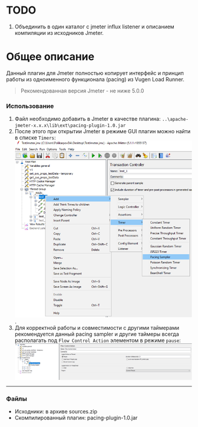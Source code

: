 # TODO
1. Объединить в один каталог с jmeter influx listener и описанием компиляции из исходников Jmeter.

# Общее описание

Данный плагин для Jmeter полностью копирует интерфейс и принцип работы из одноименного функционала (pacing) из Vugen Load Runner.
> Рекомендованная версия Jmeter - не ниже 5.0.0

### Использование
1. Файл необходимо добавить в Jmeter в качестве плагина: `..\apache-jmeter-x.x.x\lib\ext\pacing-plugin-1.0.jar`
1. После этого при открытии Jmeter в режиме GUI плагин можно найти в списке `Timers`:
![пример](https://github.com/D4nD4nce/QA_LoadTesting_Info/blob/main/jmeter_pacing_sampler/description_pictures/example_gui_1.png).
2. Для корректной работы и совместимости с другими таймерами рекомендуется данный pacing sampler и другие таймеры всегда располагать под `Flow Control Action` элементом в режиме `pause`:
![например так](https://github.com/D4nD4nce/QA_LoadTesting_Info/blob/main/jmeter_pacing_sampler/description_pictures/example_gui_2.png)

---
### Файлы
- Исходники: в архиве sources.zip
- Скомпилированный плагин: pacing-plugin-1.0.jar
